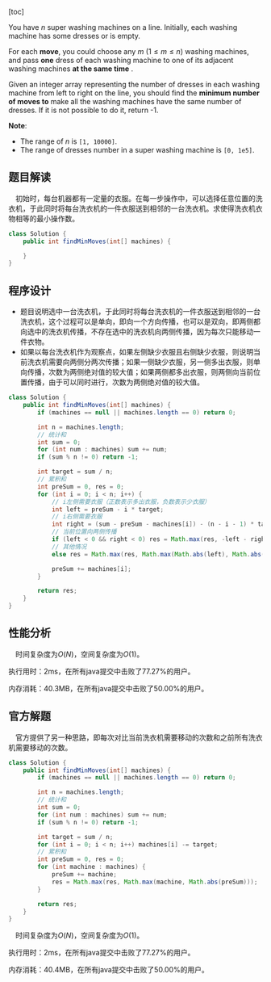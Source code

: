 [toc]

You have $n$ super washing machines on a line. Initially, each washing machine has some dresses or is empty.

For each **move**, you could choose any $m$ ($1 \le m \le n$) washing machines, and pass **one** dress of each washing machine to one of its adjacent washing machines **at the same time** .

Given an integer array representing the number of dresses in each washing machine from left to right on the line, you should find the **minimum number of moves to** make all the washing machines have the same number of dresses. If it is not possible to do it, return -1.



**Note**:

* The range of $n$ is `[1, 10000]`.
* The range of dresses number in a super washing machine is `[0, 1e5]`.



## 题目解读

&emsp;初始时，每台机器都有一定量的衣服。在每一步操作中，可以选择任意位置的洗衣机，于此同时将每台洗衣机的一件衣服送到相邻的一台洗衣机。求使得洗衣机衣物相等的最小操作数。

```java
class Solution {
    public int findMinMoves(int[] machines) {

    }
}
```

## 程序设计

* 题目说明选中一台洗衣机，于此同时将每台洗衣机的一件衣服送到相邻的一台洗衣机，这个过程可以是单向，即向一个方向传播，也可以是双向，即两侧都向选中的洗衣机传播，不存在选中的洗衣机向两侧传播，因为每次只能移动一件衣物。
* 如果以每台洗衣机作为观察点，如果左侧缺少衣服且右侧缺少衣服，则说明当前洗衣机需要向两侧分两次传播；如果一侧缺少衣服，另一侧多出衣服，则单向传播，次数为两侧绝对值的较大值；如果两侧都多出衣服，则两侧向当前位置传播，由于可以同时进行，次数为两侧绝对值的较大值。

```java
class Solution {
    public int findMinMoves(int[] machines) {
        if (machines == null || machines.length == 0) return 0;

        int n = machines.length;
        // 统计和
        int sum = 0;
        for (int num : machines) sum += num;
        if (sum % n != 0) return -1;

        int target = sum / n;
        // 累积和
        int preSum = 0, res = 0;
        for (int i = 0; i < n; i++) {
            // i左侧需要衣服（正数表示多出衣服，负数表示少衣服）
            int left = preSum - i * target;
            // i右侧需要衣服
            int right = (sum - preSum - machines[i]) - (n - i - 1) * target;
            // 当前位置向两侧传播
            if (left < 0 && right < 0) res = Math.max(res, -left - right);
            // 其他情况
            else res = Math.max(res, Math.max(Math.abs(left), Math.abs(right)));

            preSum += machines[i];
        }

        return res;
    }
}
```

## 性能分析

&emsp;时间复杂度为$O(N)$，空间复杂度为$O(1)$。

执行用时：2ms，在所有java提交中击败了77.27%的用户。

内存消耗：40.3MB，在所有java提交中击败了50.00%的用户。

## 官方解题

&emsp;官方提供了另一种思路，即每次对比当前洗衣机需要移动的次数和之前所有洗衣机需要移动的次数。

```java
class Solution {
    public int findMinMoves(int[] machines) {
        if (machines == null || machines.length == 0) return 0;

        int n = machines.length;
        // 统计和
        int sum = 0;
        for (int num : machines) sum += num;
        if (sum % n != 0) return -1;

        int target = sum / n;
        for (int i = 0; i < n; i++) machines[i] -= target;
        // 累积和
        int preSum = 0, res = 0;
        for (int machine : machines) {
            preSum += machine;
            res = Math.max(res, Math.max(machine, Math.abs(preSum)));
        }

        return res;
    }
}
```

&emsp;时间复杂度为$O(N)$，空间复杂度为$O(1)$。

执行用时：2ms，在所有java提交中击败了77.27%的用户。

内存消耗：40.4MB，在所有java提交中击败了50.00%的用户。